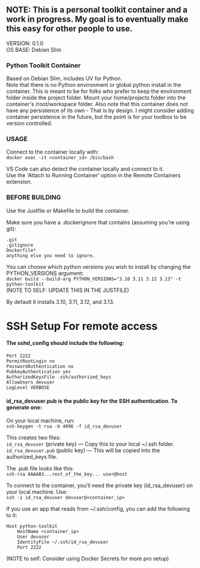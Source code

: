 ## NOTE: This is a personal toolkit container and a work in progress. My goal is to eventually make this easy for other people to use.

VERSION: 0.1.0   
OS BASE: Debian Slim   

### Python Toolkit Container

Based on Debian Slim, includes UV for Python.   
Note that there is no Python environment or global python install in
the container. This is meant to be for folks who prefer to keep the environment
folder inside the project folder. Mount your home/projects folder into the
container's /root/workspace folder. Also note that this container does not have any
persistence of its own - That is by design. I might consider adding container
persistence in the future, but the point is for your toolbox to be version controlled.

### USAGE

Connect to the container locally with:   
`docker exec -it <container_id> /bin/bash`

VS Code can also detect the container locally and connect to it.   
Use the 'Attach to Running Container' option in the Remote Containers extension.

### BEFORE BUILDING

Use the Justfile or Makefile to build the container.

Make sure you have a .dockerignore that contains (assuming you're using git):
```
.git
.gitignore
Dockerfile*
anything else you need to ignore.
```
You can choose which python versions you wish to install by changing the PYTHON_VERSIONS argument:   
`docker build --build-arg PYTHON_VERSIONS="3.10 3.11 3.12 3.13" -t python-toolkit`   
(NOTE TO SELF: UPDATE THIS IN THE JUSTFILE)   

By default it installs 3.10, 3.11, 3.12, and 3.13.

# SSH Setup For remote access

#### The sshd_config should include the following:
```
Port 2222
PermitRootLogin no 
PasswordAuthentication no   
PubkeyAuthentication yes
AuthorizedKeysFile .ssh/authorized_keys
AllowUsers devuser
LogLevel VERBOSE
```
#### id_rsa_devuser.pub is the public key for the SSH authentication. To generate one:

On your local machine, run:   
`ssh-keygen -t rsa -b 4096 -f id_rsa_devuser`

This creates two files:   
`id_rsa_devuser` (private key) — Copy this to your local ~/.ssh folder.   
`id_rsa_devuser.pub` (public key) — This will be copied into the authorized_keys file.   

The .pub file looks like this:   
`ssh-rsa AAAAB3...rest_of_the_key... user@host`   

To connect to the container, you’ll need the private key (id_rsa_devuser) on your local machine. Use:   
`ssh -i id_rsa_devuser devuser@<container_ip>`   

If you use an app that reads from ~/.ssh/config, you can add the following to it:
```
Host python-toolkit
    HostName <container_ip>
    User devuser
    IdentityFile ~/.ssh/id_rsa_devuser
    Port 2222
```
(NOTE to self: Consider using Docker Secrets for more pro setup)